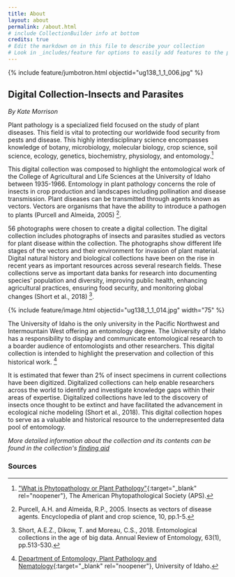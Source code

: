 ```yaml
---
title: About
layout: about
permalink: /about.html
# include CollectionBuilder info at bottom
credits: true
# Edit the markdown on in this file to describe your collection
# Look in _includes/feature for options to easily add features to the page
---
```


{% include feature/jumbotron.html objectid="ug138_1_1_006.jpg" %} 

## Digital Collection-Insects and Parasites 

*By Kate Morrison*

Plant pathology is a specialized field focused on the study of plant diseases. This field is vital to protecting our worldwide food security from pests and disease. This highly interdisciplinary science encompasses knowledge of botany, microbiology, molecular biology, crop science, soil science, ecology, genetics, biochemistry, physiology, and entomology.[^1]  

This digital collection was composed to highlight the entomological work of the College of Agricultural and Life Sciences at the University of Idaho between 1935-1966. Entomology in plant pathology concerns the role of insects in crop production and landscapes including pollination and disease transmission. Plant diseases can be transmitted through agents known as vectors. Vectors are organisms that have the ability to introduce a pathogen to plants (Purcell and Almeida, 2005) [^2].

56 photographs were chosen to create a digital collection. The digital collection includes photographs of insects and parasites studied as vectors for plant disease within the collection. The photographs show different life stages of the vectors and their environment for invasion of plant material. Digital natural history and biological collections have been on the rise in recent years as important resources across several research fields. These collections serve as important data banks for research into documenting species’ population and diversity, improving public health, enhancing agricultural practices, ensuring food security, and monitoring global changes (Short et al., 2018) [^3]. 

{% include feature/image.html objectid="ug138_1_1_014.jpg" width="75" %} 

The University of Idaho is the only university in the Pacific Northwest and Intermountain West offering an entomology degree. The University of Idaho has a responsibility to display and communicate entomological research to a boarder audience of entomologists and other researchers. This digital collection is intended to highlight the preservation and collection of this historical work. [^4]

It is estimated that fewer than 2% of insect specimens in current collections have been digitized. Digitalized collections can help enable researchers across the world to identify and investigate knowledge gaps within their areas of expertise. Digitalized collections have led to the discovery of insects once thought to be extinct and have facilitated the advancement in ecological niche modeling (Short et al., 2018). This digital collection hopes to serve as a valuable and historical resource to the underrepresented data pool of entomology. 

*More detailed information about the collection and its contents can be found in the collection's [finding aid](https://archiveswest.orbiscascade.org/ark:80444/xv489597)*

### Sources

[^1]: ["What is Phytopathology or Plant Pathology"](https://www.apsnet.org/about/Pages/WhatisPhytopathology.aspx){:target="_blank" rel="noopener"}, The American Phytopathological Society (APS).

[^2]: Purcell, A.H. and Almeida, R.P., 2005. Insects as vectors of disease agents. Encyclopedia of plant and crop science, 10, pp.1-5. 

[^3]: Short, A.E.Z., Dikow, T. and Moreau, C.S., 2018. Entomological collections in the age of big data. Annual Review of Entomology, 63(1), pp.513-530. 

[^4]: [Department of Entomology, Plant Pathology and Nematology](https://www.uidaho.edu/cals/entomology-plant-pathology-and-nematology){:target="_blank" rel="noopener"}, University of Idaho.
